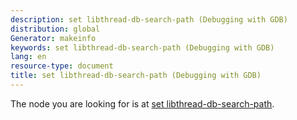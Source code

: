 ```yaml
---
description: set libthread-db-search-path (Debugging with GDB)
distribution: global
Generator: makeinfo
keywords: set libthread-db-search-path (Debugging with GDB)
lang: en
resource-type: document
title: set libthread-db-search-path (Debugging with GDB)
---
```

The node you are looking for is at [set libthread-db-search-path](Threads.html#set-libthread_002ddb_002dsearch_002dpath).
